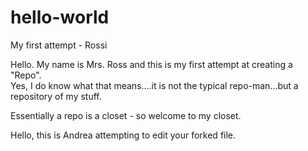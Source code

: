 # hello-world
My first attempt - Rossi

Hello.  My name is Mrs. Ross and this is my first attempt at creating a "Repo".  
Yes, I do know what that means....it is not the typical repo-man...but a repository of my stuff.

Essentially a repo is a closet - so welcome to my closet.

Hello, this is Andrea attempting to edit your forked file.
